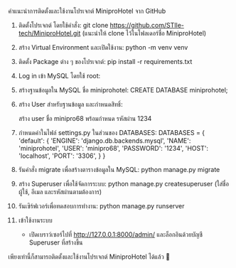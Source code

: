 คำแนะนำการติดตั้งและใช้งานโปรเจกต์ MiniproHotel จาก GitHub

1. ติดตั้งโปรเจกต์ โดยใช้คำสั่ง:
   git clone https://github.com/STIle-tech/MiniproHotel.git
   (แนะนำให้ clone ไว้ในโฟลเดอร์ชื่อ MiniproHotel)

2. สร้าง Virtual Environment และเปิดใช้งาน:
   python -m venv venv
   
4. ติดตั้ง Package ต่าง ๆ ของโปรเจกต์:
   pip install -r requirements.txt

5. Log in เข้า MySQL โดยใช้ root:

6. สร้างฐานข้อมูลใน MySQL ชื่อ miniprohotel:
   CREATE DATABASE miniprohotel;

7. สร้าง User สำหรับฐานข้อมูล และกำหนดสิทธิ์:
   
   สร้าง user ชื่อ minipro68 พร้อมกำหนด รหัสผ่าน 1234 

8. กำหนดค่าในไฟล์ settings.py ในส่วนของ DATABASES:
   DATABASES = {
       'default': {
           'ENGINE': 'django.db.backends.mysql',
           'NAME': 'miniprohotel',
           'USER': 'minipro68',
           'PASSWORD': '1234',
           'HOST': 'localhost',
           'PORT': '3306',
       }
   }

9. รันคำสั่ง migrate เพื่อสร้างตารางข้อมูลใน MySQL:
   python manage.py migrate

10. สร้าง Superuser เพื่อใช้จัดการระบบ:
   python manage.py createsuperuser
   (ใส่ชื่อผู้ใช้, อีเมล และรหัสผ่านตามต้องการ)

11. รันเซิร์ฟเวอร์เพื่อทดสอบการทำงาน:
    python manage.py runserver

12. เข้าใช้งานระบบ
    - เปิดเบราว์เซอร์ไปที่ http://127.0.0.1:8000/admin/ และล็อกอินด้วยบัญชี Superuser ที่สร้างขึ้น

เพียงเท่านี้ก็สามารถติดตั้งและใช้งานโปรเจกต์ MiniproHotel ได้แล้ว 🎉
